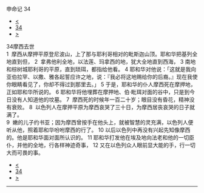 ﻿





 申命记 34




* [<](bible/DEU33.md)
* [34](bible/DEU.md)
* [>](bible/JOS01.md)



 
34摩西去世  
1  摩西从摩押平原登尼波山，上了那与耶利哥相对的毗斯迦山顶。耶和华把基列全地直到但， 
2  拿弗他利全地，以法莲、玛拿西的地，犹大全地直到西海， 
3 南地和棕树城耶利哥的平原，直到琐珥，都指给他看。 
4 耶和华对他说：「这就是我向亚伯拉罕、以撒、雅各起誓应许之地，说：『我必将这地赐给你的后裔。』现在我使你眼睛看见了，你却不得过到那里去。」 
5 于是，耶和华的仆人摩西死在摩押地，正如耶和华所说的。 
6 耶和华将他埋葬在摩押地、伯·毗珥对面的谷中，只是到今日没有人知道他的坟墓。 
7  摩西死的时候年一百二十岁；眼目没有昏花，精神没有衰败。 
8  以色列人在摩押平原为摩西哀哭了三十日，为摩西居丧哀哭的日子就满了。  
9  嫩的儿子约书亚；因为摩西曾按手在他头上，就被智慧的灵充满，以色列人便听从他，照着耶和华吩咐摩西的行了。 
10 以后以色列中再没有兴起先知像摩西的。他是耶和华面对面所认识的。 
11 耶和华打发他在埃及地向法老和他的一切臣仆，并他的全地，行各样神迹奇事， 
12 又在以色列众人眼前显大能的手，行一切大而可畏的事。 
* [<](bible/DEU33.md)
* [34](bible/DEU.md)
* [>](bible/JOS01.md)





---









